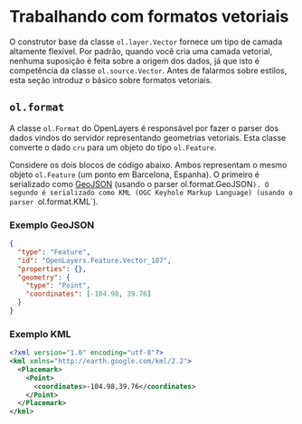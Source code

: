 # Trabalhando com formatos vetoriais

O construtor base da classe `ol.layer.Vector` fornece um tipo de camada altamente flexível. Por padrão, quando você cria uma camada vetorial, nenhuma suposição é feita sobre a origem dos dados, já que isto é competência da classe `ol.source.Vector`. Antes de falarmos sobre estilos, esta seção introduz o básico sobre formatos vetoriais.

## `ol.format`

A classe `ol.Format` do OpenLayers é responsável por fazer o parser dos dados vindos do servidor representando geometrias vetoriais. Esta classe converte o dado `cru` para um objeto do tipo `ol.Feature`.

Considere os dois blocos de código abaixo. Ambos representam o mesmo objeto `ol.Feature` (um ponto em Barcelona, Espanha). O primeiro é serializado como [GeoJSON](http://geojson.org>) (usando o parser ol.format.GeoJSON`). O segundo é serializado como KML (OGC Keyhole Markup Language) (usando o parser `ol.format.KML`).

### Exemplo GeoJSON

```json
{
  "type": "Feature",
  "id": "OpenLayers.Feature.Vector_107",
  "properties": {},
  "geometry": {
    "type": "Point",
    "coordinates": [-104.98, 39.76]
  }
}
```

### Exemplo KML

```xml
<?xml version="1.0" encoding="utf-8"?>
<kml xmlns="http://earth.google.com/kml/2.2">
  <Placemark>
    <Point>
      <coordinates>-104.98,39.76</coordinates>
    </Point>
  </Placemark>
</kml>
```
